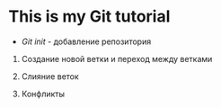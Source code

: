 # This is my Git tutorial

* *Git init* - добавление репозитория

1. Создание новой ветки и переход между ветками

2. Слияние веток

3. Конфликты

